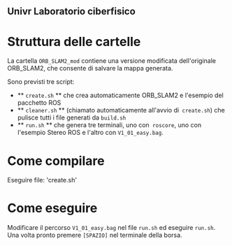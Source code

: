 ## Univr Laboratorio ciberfisico

# Struttura delle cartelle

La cartella `ORB_SLAM2_mod` contiene una versione modificata dell'originale ORB_SLAM2, che consente di salvare la mappa generata.

Sono previsti tre script:
- ** `create.sh` ** che crea automaticamente ORB_SLAM2 e l'esempio del pacchetto ROS
- ** `cleaner.sh` ** (chiamato automaticamente all'avvio di` create.sh`) che pulisce tutti i file generati da `build.sh`
- ** `run.sh` ** che genera tre terminali, uno con` roscore`, uno con l'esempio Stereo ROS e l'altro con `V1_01_easy.bag`.


# Come compilare

Eseguire file: 'create.sh'


# Come eseguire

Modificare il percorso `V1_01_easy.bag` nel file `run.sh` ed eseguire `run.sh`.
Una volta pronto premere `[SPAZIO]` nel terminale della borsa.
